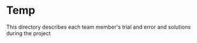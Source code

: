 # Temp

This directory describes each team member's trial and error and solutions during the project
